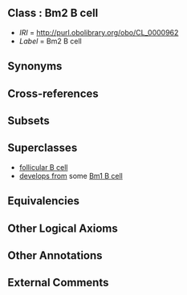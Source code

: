 
## Class : Bm2 B cell

 * *IRI* = http://purl.obolibrary.org/obo/CL_0000962
 * *Label* = Bm2 B cell

## Synonyms


## Cross-references


## Subsets


## Superclasses

 * [follicular B cell](../../CL/43/CL_0000843.md)
 * [develops from](../../RO/02/RO_0002202.md) some [Bm1 B cell](../../CL/61/CL_0000961.md)

## Equivalencies


## Other Logical Axioms


## Other Annotations


## External Comments

